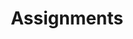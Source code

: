 ---
# Feel free to add content and custom Front Matter to this file.
# To modify the layout, see https://jekyllrb.com/docs/themes/#overriding-theme-defaults

title: Assignments
layout: home
list_title: —
---